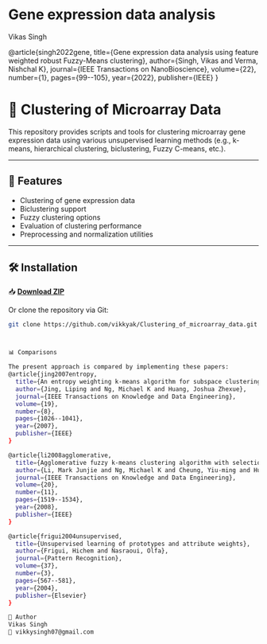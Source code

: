 # Gene expression data analysis
Vikas Singh

@article{singh2022gene,
  title={Gene expression data analysis using feature weighted robust Fuzzy-Means clustering},
  author={Singh, Vikas and Verma, Nishchal K},
  journal={IEEE Transactions on NanoBioscience},
  volume={22},
  number={1},
  pages={99--105},
  year={2022},
  publisher={IEEE}
}
# 🔬 Clustering of Microarray Data

This repository provides scripts and tools for clustering microarray gene expression data using various unsupervised learning methods (e.g., k-means, hierarchical clustering, biclustering, Fuzzy C-means, etc.).

---

## 🧬 Features

- Clustering of gene expression data
- Biclustering support
- Fuzzy clustering options
- Evaluation of clustering performance
- Preprocessing and normalization utilities

---

## 🛠️ Installation

📥 **[Download ZIP](https://github.com/vikkyak/Clustering_of_microarray_data/archive/refs/heads/main.zip)**

Or clone the repository via Git:

```bash
git clone https://github.com/vikkyak/Clustering_of_microarray_data.git



📊 Comparisons

The present approach is compared by implementing these papers: 
@article{jing2007entropy,
  title={An entropy weighting k-means algorithm for subspace clustering of high-dimensional sparse data},
  author={Jing, Liping and Ng, Michael K and Huang, Joshua Zhexue},
  journal={IEEE Transactions on Knowledge and Data Engineering},
  volume={19},
  number={8},
  pages={1026--1041},
  year={2007},
  publisher={IEEE}
}

@article{li2008agglomerative,
  title={Agglomerative fuzzy k-means clustering algorithm with selection of number of clusters},
  author={Li, Mark Junjie and Ng, Michael K and Cheung, Yiu-ming and Huang, Joshua Zhexue},
  journal={IEEE Transactions on Knowledge and Data Engineering},
  volume={20},
  number={11},
  pages={1519--1534},
  year={2008},
  publisher={IEEE}
}

@article{frigui2004unsupervised,
  title={Unsupervised learning of prototypes and attribute weights},
  author={Frigui, Hichem and Nasraoui, Olfa},
  journal={Pattern Recognition},
  volume={37},
  number={3},
  pages={567--581},
  year={2004},
  publisher={Elsevier}
}

👤 Author
Vikas Singh
📧 vikkysingh07@gmail.com

